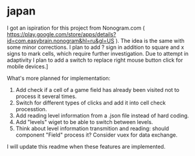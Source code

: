 # japan

I got an ispiration for this project from Nonogram.com ( https://play.google.com/store/apps/details?id=com.easybrain.nonogram&hl=ru&gl=US ). The idea is the same with some minor corrections. I plan to add ? sign in addition to square and x signs to mark cells, which require further investigation.
Due to attempt in adaptivity I plan to add a switch to replace right mouse button click for mobile devices.]

What's more planned for implementation:

1. Add check if a cell of a game field has already been visited not to process it several times.
2. Switch for different types of clicks and add it into cell check processtion.
3. Add reading level information from a .json file instead of hard coding.
4. Add "levels" wiget to be able to switch between levels.
5. Think about level information transmition and reading: should component "Field" process it? Consider vuex for data exchange.

I will update this readme when these features are implemented.
